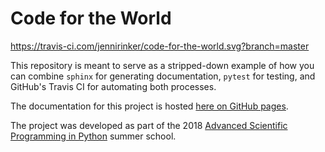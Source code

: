 # Code for the World

<!--Embedded status images: https://docs.travis-ci.com/user/status-images/-->
https://travis-ci.com/jennirinker/code-for-the-world.svg?branch=master

This repository is meant to serve as a stripped-down example of how you can
combine ``sphinx`` for generating documentation, ``pytest`` for testing, and
GitHub's Travis CI for automating both processes.

The documentation for this project is hosted
[here on GitHub pages](https://jennirinker.github.io/code-for-the-world).

The project was developed as part of the 2018 
[Advanced Scientific Programming in Python](https://python.g-node.org/wiki/)
summer school.
